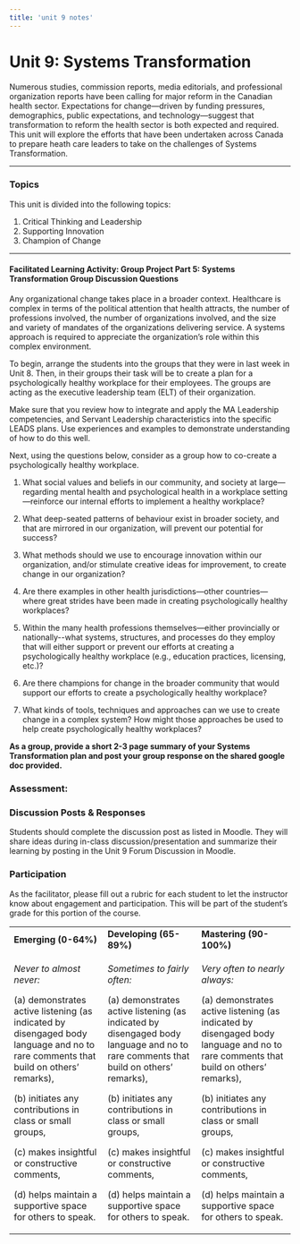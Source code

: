 ```yaml
---
title: 'unit 9 notes'
---
```


# Unit 9: Systems Transformation

Numerous studies, commission reports, media editorials, and professional organization reports have been calling for major reform in the Canadian health sector. Expectations for change—driven by funding pressures, demographics, public expectations, and technology—suggest that transformation to reform the health sector is both expected and required. This unit will explore the efforts that have been undertaken across Canada to prepare heath care leaders to take on the challenges of Systems Transformation.

_____

### Topics

This unit is divided into the following topics:

1. Critical Thinking and Leadership
2. Supporting Innovation
3. Champion of Change

________

#### Facilitated Learning Activity: Group Project Part 5: Systems Transformation Group Discussion Questions

Any organizational change takes place in a broader context. Healthcare is complex in terms of the political attention that health attracts, the number of professions involved, the number of organizations involved, and the size and variety of mandates of the organizations delivering service. A systems approach is required to appreciate the organization’s role within this complex environment.

To begin, arrange the students into the groups that they were in last week in Unit 8.  Then, in their groups their task will be to create a plan for a psychologically healthy workplace for their employees.  The groups are acting as the executive leadership team (ELT) of their organization.  

Make sure that you review how to integrate and apply the MA Leadership competencies, and Servant Leadership characteristics into the specific LEADS plans. Use experiences and examples to demonstrate understanding of how to do this well.

Next, using the questions below, consider as a group how to co-create a psychologically healthy workplace.

1. What social values and beliefs in our community, and society at large—regarding mental health and psychological health in a workplace setting—reinforce our internal efforts to implement a healthy workplace?

2. What deep-seated patterns of behaviour exist in broader society, and that are mirrored in our organization, will prevent our potential for success?

3. What methods should we use to encourage innovation within our organization, and/or stimulate creative ideas for improvement, to create change in our organization?

4. Are there examples in other health jurisdictions—other countries—where great strides have been made in creating psychologically healthy workplaces?

5. Within the many health professions themselves—either provincially or nationally--what systems, structures, and processes do they employ that will either support or prevent our efforts at creating a psychologically healthy workplace (e.g., education practices, licensing, etc.)?

6. Are there champions for change in the broader community that would support our efforts to create a psychologically healthy workplace?

7. What kinds of tools, techniques and approaches can we use to create change in a complex system? How might those approaches be used to help create psychologically healthy workplaces?

**As a group, provide a short 2-3 page summary of your Systems Transformation plan and post your group response on the shared google doc provided.**

### Assessment:

### Discussion Posts & Responses 

Students should complete the discussion post as listed in Moodle. They will share ideas during in-class discussion/presentation and summarize their learning by posting in the Unit 9 Forum Discussion in Moodle. 

### Participation

As the facilitator, please fill out a rubric for each student to let the instructor know about engagement and participation. This will be part of the student’s grade for this portion of the course.

<table>
<tbody>
<tr class="odd">
<td><strong>Emerging (0-64%)</strong></td>
<td><strong>Developing (65-89%)</strong></td>
<td><strong>Mastering (90-100%)</strong></td>
</tr>
<tr class="even">
<td><p><em>Never to almost never:</em></p>
<p>(a) demonstrates active listening (as indicated by disengaged body language and no to rare comments that build on others’ remarks),</p>
<p>(b) initiates any contributions in class or small groups,</p>
<p>(c) makes insightful or constructive comments,</p>
<p>(d) helps maintain a supportive space for others to speak.</p></td>
<td><p><em>Sometimes to fairly often:</em></p>
<p>(a) demonstrates active listening (as indicated by disengaged body language and no to rare comments that build on others’ remarks),</p>
<p>(b) initiates any contributions in class or small groups,</p>
<p>(c) makes insightful or constructive comments,</p>
<p>(d) helps maintain a supportive space for others to speak.</p></td>
<td><p><em>Very often to nearly always:</em></p>
<p>(a) demonstrates active listening (as indicated by disengaged body language and no to rare comments that build on others’ remarks),</p>
<p>(b) initiates any contributions in class or small groups,</p>
<p>(c) makes insightful or constructive comments,</p>
<p>(d) helps maintain a supportive space for others to speak.</p></td>
</tr>
</tbody>
</table>
